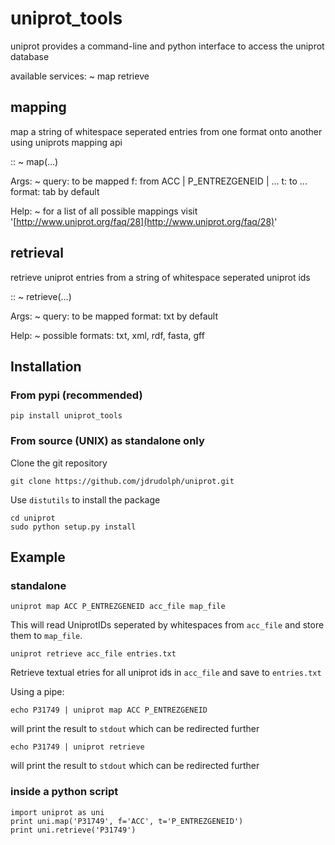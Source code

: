 uniprot\_tools
==============

uniprot provides a command-line and python interface to access the
uniprot database

available services:
  ~ map retrieve

mapping
-------

map a string of whitespace seperated entries from one format onto
another using uniprots mapping api

::
  ~ map(...)

Args:
  ~ query: to be mapped f: from ACC | P\_ENTREZGENEID | ... t: to ...
    format: tab by default

Help:
  ~ for a list of all possible mappings visit
    '[http://www.uniprot.org/faq/28](http://www.uniprot.org/faq/28)'

retrieval
---------

retrieve uniprot entries from a string of whitespace seperated uniprot
ids

::
  ~ retrieve(...)

Args:
  ~ query: to be mapped format: txt by default

Help:
  ~ possible formats: txt, xml, rdf, fasta, gff

Installation
------------

### From pypi (recommended)

    pip install uniprot_tools

### From source (UNIX) as standalone only

Clone the git repository

    git clone https://github.com/jdrudolph/uniprot.git

Use `distutils` to install the package

    cd uniprot
    sudo python setup.py install

Example
-------

### standalone

    uniprot map ACC P_ENTREZGENEID acc_file map_file

This will read UniprotIDs seperated by whitespaces from `acc_file` and
store them to `map_file`.

    uniprot retrieve acc_file entries.txt

Retrieve textual etries for all uniprot ids in `acc_file` and save to
`entries.txt`

Using a pipe:

    echo P31749 | uniprot map ACC P_ENTREZGENEID

will print the result to `stdout` which can be redirected further

    echo P31749 | uniprot retrieve

will print the result to `stdout` which can be redirected further

### inside a python script

    import uniprot as uni
    print uni.map('P31749', f='ACC', t='P_ENTREZGENEID')
    print uni.retrieve('P31749')

